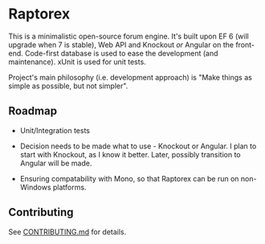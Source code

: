 Raptorex
========

This is a minimalistic open-source forum engine. It's built upon EF 6 (will upgrade when 7 is stable), Web API and Knockout *or* Angular
on the front-end. Code-first database is used to ease the development (and maintenance). xUnit is used for unit tests.

Project's main philosophy (i.e. development approach) is "Make things as simple as possible, but not simpler".

## Roadmap

* Unit/Integration tests

* Decision needs to be made what to use - Knockout or Angular. I plan to start with Knockout, as I know it better. Later, possibly
transition to Angular will be made.

* Ensuring compatability with Mono, so that Raptorex can be run on non-Windows platforms.

## Contributing

See [CONTRIBUTING.md](CONTRIBUTING.md) for details.

